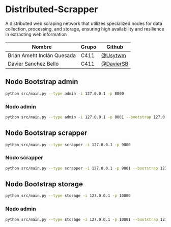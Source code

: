 # Distributed-Scrapper

A distributed web scraping network that utilizes specialized nodes for data collection, processing, and storage, ensuring high availability and resilience in extracting web information

| Nombre                     | Grupo | Github                                   |
| -------------------------- | ----- | ---------------------------------------- |
| Brián Ameht Inclán Quesada | C411  | [@Usytwm](https://github.com/Usytwm)     |
| Davier Sanchez Bello       | C411  | [@DavierSB](https://github.com/DavierSB) |

## Nodo Bootstrap admin

```bash
python src/main.py --type admin -i 127.0.0.1 -p 8000
```

### Nodo admin

```bash
python src/main.py --type admin -i 127.0.0.1 -p 8001 --bootstrap 127.0.0.1:8000
```

## Nodo Bootstrap scrapper

```bash
python src/main.py --type scrapper -i 127.0.0.1 -p 9000
```

### Nodo scrapper

```bash
python src/main.py --type scrapper -i 127.0.0.1 -p 9001 --bootstrap 127.0.0.1:9000
```

## Nodo Bootstrap storage

```bash
python src/main.py --type storage -i 127.0.0.1 -p 10000
```

### Nodo admin

```bash
python src/main.py --type storage -i 127.0.0.1 -p 10001 --bootstrap 127.0.0.1:10000
```

<!-- python src/main.py --type storage -i 127.0.0.1 -p 10001 --bootstrap 127.0.0.1:8000 -->

